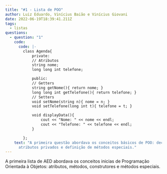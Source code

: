 ```yaml
---
title: "#1 - Lista de POO"
author: Luiz Eduardo, Vinícius Baião e Vinícius Giovani
date: 2022-06-19T18:39:41.211Z
tags:
  - listas
questions:
  - question: "1"
    code:
      code: |-
        class Agenda{
            private:
            // Atributos
            string nome;
            long long int telefone;

            public:
            // Getters
            string getNome(){ return nome; }
            long long int getTelefone(){ return telefone; }
            // Setters
            void setNome(string n){ nome = n; }
            void setTelefone(long int t){ telefone = t; }

            void displayData(){
                cout << "Nome: " << nome << endl;
                cout << "Telefone: " << telefone << endl;
            }

        };
    text: "A primeira questão abordava os conceitos básicos de POO: declaração de
      atributos privados e definição de métodos especiais."
---
```

A primeira lista de AED abordava os conceitos inicias de Programação Orientada à Objetos: atributos, métodos, construtores e métodos especiais.